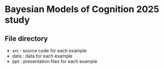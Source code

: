 # Bayesian Models of Cognition 2025 study

## File directory
- src : source code for each example
- data : data for each example
- ppt : presentation files for each example
